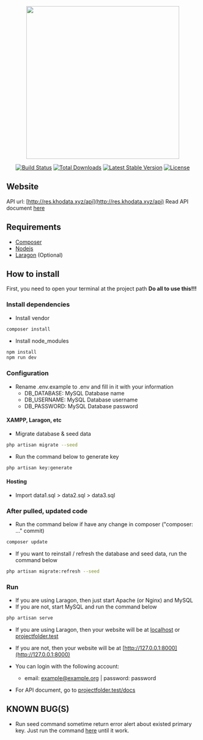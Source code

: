 <p align="center"><a href="https://laravel.com" target="_blank"><img src="https://raw.githubusercontent.com/laravel/art/master/logo-lockup/5%20SVG/2%20CMYK/1%20Full%20Color/laravel-logolockup-cmyk-red.svg" width="400"></a></p>

<p align="center">
<a href="https://travis-ci.org/laravel/framework"><img src="https://travis-ci.org/laravel/framework.svg" alt="Build Status"></a>
<a href="https://packagist.org/packages/laravel/framework"><img src="https://img.shields.io/packagist/dt/laravel/framework" alt="Total Downloads"></a>
<a href="https://packagist.org/packages/laravel/framework"><img src="https://img.shields.io/packagist/v/laravel/framework" alt="Latest Stable Version"></a>
<a href="https://packagist.org/packages/laravel/framework"><img src="https://img.shields.io/packagist/l/laravel/framework" alt="License"></a>
</p>

## Website

API url: [http://res.khodata.xyz/api](http://res.khodata.xyz/api)
Read API document [here](http://res.khodata.xyz/api)

## Requirements

- [Composer](https://getcomposer.org/)
- [Nodejs](https://nodejs.org/en/)
- [Laragon](https://github.com/Phu1237/laragon/releases) (Optional)

## How to install

First, you need to open your terminal at the project path
**Do all to use this!!!**

### Install dependencies

- Install vendor

```bash
composer install
```

- Install node_modules

```bash
npm install
npm run dev
```

### Configuration

- Rename .env.example to .env and fill in it with your information
  - DB_DATABASE: MySQL Database name
  - DB_USERNAME: MySQL Database username
  - DB_PASSWORD: MySQL Database password
  
#### XAMPP, Laragon, etc

- Migrate database & seed data

```bash
php artisan migrate --seed
```

- Run the command below to generate key

```bash
php artisan key:generate
```

#### Hosting

- Import data1.sql > data2.sql > data3.sql

### After pulled, updated code

- Run the command below if have any change in composer ("composer: ..." commit)

```bash
composer update
```

- If you want to reinstall / refresh the database and seed data, run the command below

```bash
php artisan migrate:refresh --seed
```

### Run

- If you are using Laragon, then just start Apache (or Nginx) and MySQL
- If you are not, start MySQL and run the command below

```bash
php artisan serve
```

- If you are using Laragon, then your website will be at [localhost](http://localhost) or [projectfolder.test](projectname.test)
- If you are not, then your website will be at [http://127.0.0.1:8000](http://127.0.0.1:8000)
- You can login with the following account:
  - email: example@example.org | password: password

- For API document, go to [projectfolder.test/docs](projectname.test/docs)

## KNOWN BUG(S)

- Run seed command sometime return error alert about existed primary key. Just run the command [here](#configuration) until it work.
